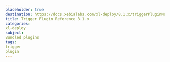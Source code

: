 ```yaml
---
placeholder: true
destination: https://docs.xebialabs.com/xl-deploy/8.1.x/triggerPluginManual.html
title: Trigger Plugin Reference 8.1.x
categories:
xl-deploy
subject:
Bundled plugins
tags:
trigger
plugin
---
```


